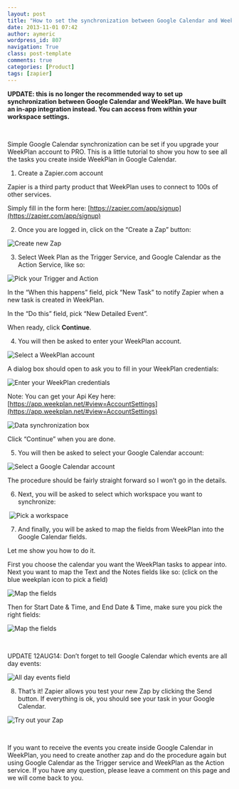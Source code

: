 ```yaml
---
layout: post
title: "How to set the synchronization between Google Calendar and WeekPlan"
date: 2013-11-01 07:42
author: aymeric
wordpress_id: 807
navigation: True
class: post-template
comments: true
categories: [Product]
tags: [zapier]
---
```



**UPDATE: this is no longer the recommended way to set up synchronization between Google Calendar and WeekPlan. We have built an in-app integration instead. You can access from within your workspace settings.**


&nbsp;


Simple Google Calendar synchronization can be set if you upgrade your WeekPlan account to PRO. This is a little tutorial to show you how to see all the tasks you create inside WeekPlan in Google Calendar.


<!--more-->


1. Create a Zapier.com account


Zapier is a third party product that WeekPlan uses to connect to 100s of other services.


Simply fill in the form here: [https://zapier.com/app/signup](https://zapier.com/app/signup)


2. Once you are logged in, click on the “Create a Zap” button:


![Create new Zap](http://54.173.16.9/wp-content/uploads/2013/11/image.png "Create new Zap")


3. Select Week Plan as the Trigger Service, and Google Calendar as the Action Service, like so:


![Pick your Trigger and Action](http://54.173.16.9/wp-content/uploads/2013/11/image1.png "Pick your Trigger and Action")


In the “When this happens” field, pick “New Task” to notify Zapier when a new task is created in WeekPlan.


In the “Do this” field, pick “New Detailed Event”.


When ready, click **Continue**.


4. You will then be asked to enter your WeekPlan account.


![Select a WeekPlan account](http://54.173.16.9/wp-content/uploads/2013/11/image2.png "Select a WeekPlan account")


A dialog box should open to ask you to fill in your WeekPlan credentials:


![Enter your WeekPlan credentials](http://54.173.16.9/wp-content/uploads/2013/11/image3.png "Enter your WeekPlan credentials")


Note: You can get your Api Key here: [https://app.weekplan.net/#view=AccountSettings](https://app.weekplan.net/#view=AccountSettings)


![Data synchronization box](http://54.173.16.9/wp-content/uploads/2013/11/image4.png "Data synchronization box")


Click “Continue” when you are done.


5. You will then be asked to select your Google Calendar account:


![Select a Google Calendar account](http://54.173.16.9/wp-content/uploads/2013/11/image5.png "Select a Google Calendar account")


The procedure should be fairly straight forward so I won’t go in the details.


6. Next, you will be asked to select which workspace you want to synchronize:


 ![Pick a workspace](http://54.173.16.9/wp-content/uploads/2013/11/image6.png "Pick a workspace")


7. And finally, you will be asked to map the fields from WeekPlan into the Google Calendar fields.


Let me show you how to do it.


First you choose the calendar you want the WeekPlan tasks to appear into. Next you want to map the Text and the Notes fields like so: (click on the blue weekplan icon to pick a field)


![Map the fields](http://54.173.16.9/wp-content/uploads/2013/11/image7.png "Map the fields")


Then for Start Date &amp; Time, and End Date &amp; Time, make sure you pick the right fields:


![Map the fields](http://54.173.16.9/wp-content/uploads/2013/11/image8.png "Map the fields")


&nbsp;


UPDATE 12AUG14: Don’t forget to tell Google Calendar which events are all day events:


![All day events field](http://54.173.16.9/wp-content/uploads/2014/08/image6.png "All day events field")


8. That’s it! Zapier allows you test your new Zap by clicking the Send button. If everything is ok, you should see your task in your Google Calendar.


![Try out your Zap](http://54.173.16.9/wp-content/uploads/2013/11/image9.png "Try out your Zap")


&nbsp;


If you want to receive the events you create inside Google Calendar in WeekPlan, you need to create another zap and do the procedure again but using Google Calendar as the Trigger service and WeekPlan as the Action service. If you have any question, please leave a comment on this page and we will come back to you.

